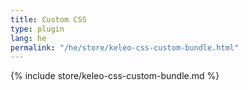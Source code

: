 ```yaml
---
title: Custom CSS
type: plugin
lang: he
permalink: "/he/store/keleo-css-custom-bundle.html"
---
```


{% include store/keleo-css-custom-bundle.md %}
